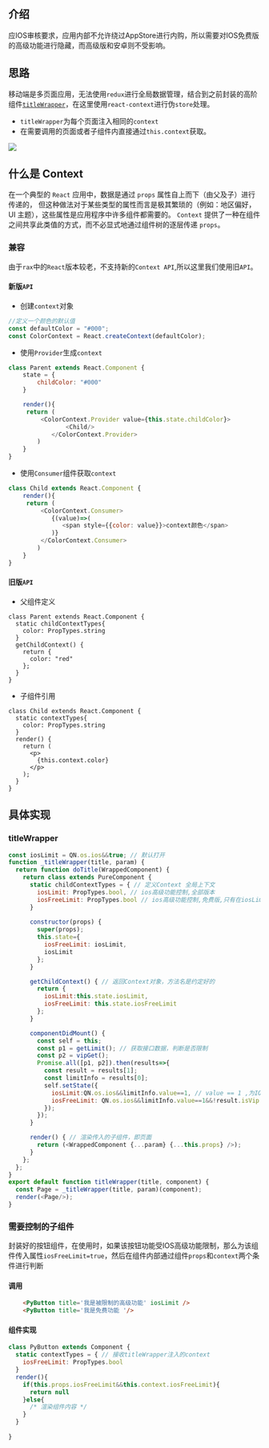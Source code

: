 ## 介绍
应IOS审核要求，应用内部不允许绕过AppStore进行内购，所以需要对IOS免费版的高级功能进行隐藏，而高级版和安卓则不受影响。
## 思路
移动端是多页面应用，无法使用`redux`进行全局数据管理，结合到之前封装的高阶组件[`titleWrapper`](/docs/React/titleWrapper.html)，在这里使用`react-context`进行伪`store`处理。

- `titleWrapper`为每个页面注入相同的`context`
- 在需要调用的页面或者子组件内直接通过`this.context`获取。

![](/docs/img/context2.jpg)

## 什么是 Context
在一个典型的 `React` 应用中，数据是通过 `props` 属性自上而下（由父及子）进行传递的，
但这种做法对于某些类型的属性而言是极其繁琐的（例如：地区偏好，UI 主题），这些属性是应用程序中许多组件都需要的。
`Context` 提供了一种在组件之间共享此类值的方式，而不必显式地通过组件树的逐层传递 `props`。
### 兼容
由于`rax`中的`React`版本较老，不支持新的`Context API`,所以这里我们使用旧`API`。
#### 新版`API`
- 创建`context`对象
```js
//定义一个颜色的默认值
const defaultColor = "#000";
const ColorContext = React.createContext(defaultColor);
```
- 使用`Provider`生成`context`
```js
class Parent extends React.Component {
    state = {
        childColor: "#000"
    }

    render(){
     return (
         <ColorContext.Provider value={this.state.childColor}>
                <Child/>
            </ColorContext.Provider>
        )
    }    
}
``` 
- 使用`Consumer`组件获取`context`
```js
class Child extends React.Component {
    render(){
     return (
         <ColorContext.Consumer>
            {(value)=>(
               <span style={{color: value}}>context颜色</span>
            )}
         </ColorContext.Consumer>
        )
    }    
}
```
#### 旧版`API`
- 父组件定义
```js{2,3,4}
class Parent extends React.Component {
  static childContextTypes{
    color: PropTypes.string
  }
  getChildContext() {
    return {
      color: "red"
    };
  }
}
```
- 子组件引用
```js{2,3,4,8}
class Child extends React.Component {
  static contextTypes{
    color: PropTypes.string
  }
  render() {
    return (
      <p>
        {this.context.color}
      </p>
    );
  }
}
```
## 具体实现

### titleWrapper
```js
const iosLimit = QN.os.ios&&true; // 默认打开
function _titleWrapper(title, param) {
  return function doTitle(WrappedComponent) {
    return class extends PureComponent {
      static childContextTypes = { // 定义Context 全局上下文
        iosLimit: PropTypes.bool, // ios高级功能控制,全部版本
        iosFreeLimit: PropTypes.bool // ios高级功能控制,免费版,只有在iosLimit为true时，才限制免费版功能，否则该项始终为false
      }
      
      constructor(props) {
        super(props);
        this.state={
          iosFreeLimit: iosLimit,
          iosLimit
        };
      }

      getChildContext() { // 返回Context对象，方法名是约定好的
        return {
          iosLimit:this.state.iosLimit,
          iosFreeLimit: this.state.iosFreeLimit
        };
      }

      componentDidMount() {
        const self = this;
        const p1 = getLimit(); // 获取接口数据，判断是否限制
        const p2 = vipGet();
        Promise.all([p1, p2]).then(results=>{
          const result = results[1];
          const limitInfo = results[0];
          self.setState({
            iosLimit:QN.os.ios&&limitInfo.value==1, // value == 1 ,为IOS所有版本限制高级功能
            iosFreeLimit: QN.os.ios&&limitInfo.value==1&&!result.isVip // IOS限制的前提下，只对免费版限制的功能
          });
        });
      }

      render() { // 渲染传入的子组件，即页面
        return (<WrappedComponent {...param} {...this.props} />);
      }
    };
  };
}
export default function titleWrapper(title, component) {
  const Page = _titleWrapper(title, param)(component);
  render(<Page/>);
}
```
### 需要控制的子组件
封装好的按钮组件，在使用时，如果该按钮功能受IOS高级功能限制，那么为该组件传入属性`iosFreeLimit=true`，然后在组件内部通过组件`props`和`context`两个条件进行判断

#### 调用
```html
    <PyButton title='我是被限制的高级功能' iosLimit />
    <PyButton title='我是免费功能 '/>
```
#### 组件实现
```js
class PyButton extends Component {
  static contextTypes = { // 接收titleWrapper注入的context
    iosFreeLimit: PropTypes.bool
  }
  render(){
    if(this.props.iosFreeLimit&&this.context.iosFreeLimit){
      return null
    }else{
      /* 渲染组件内容 */
    }
  }
  
}
```
